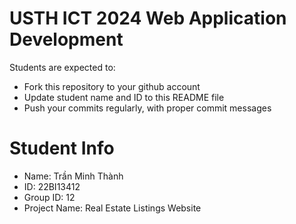 USTH ICT 2024 Web Application Development
=====================================================

Students are expected to:

* Fork this repository to your github account
* Update student name and ID to this README file
* Push your commits regularly, with proper commit messages

Student Info
=======================

* Name: Trần Minh Thành
* ID: 22BI13412
* Group ID: 12
* Project Name: Real Estate Listings Website
